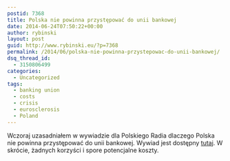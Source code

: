 ```yaml
---
postid: 7368
title: Polska nie powinna przystępować do unii bankowej
date: 2014-06-24T07:50:22+00:00
author: rybinski
layout: post
guid: http://www.rybinski.eu/?p=7368
permalink: /2014/06/polska-nie-powinna-przystepowac-do-unii-bankowej/
dsq_thread_id:
  - 3150806499
categories:
  - Uncategorized
tags:
  - banking union
  - costs
  - crisis
  - eurosclerosis
  - Poland
---
```

Wczoraj uzasadniałem w wywiadzie dla Polskiego Radia dlaczego Polska nie powinna przystępować do unii bankowej. Wywiad jest dostępny [tutaj](http://www.polskieradio.pl/42/3306/Artykul/1159117,Unia-bankowa-dlaczego-Polska-moze-poczekac). W skrócie, żadnych korzyści i spore potencjalne koszty.
